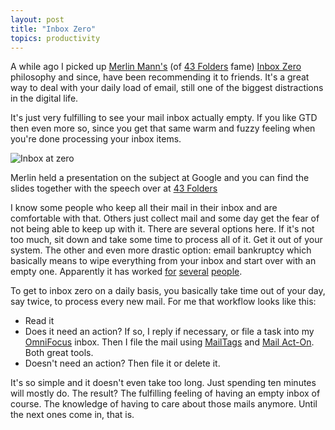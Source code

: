 ```yaml
---
layout: post
title: "Inbox Zero"
topics: productivity
---
```

A while ago I picked up [Merlin Mann's](http://www.merlinmann.com/) (of [43 Folders](http://www.43folders.com/) fame) [Inbox Zero](http://www.43folders.com/izero/) philosophy and since, have been recommending it to friends. It's a great way to deal with your daily load of email, still one of the biggest distractions in the digital life.

It's just very fulfilling to see your mail inbox actually empty. If you like GTD then even more so, since you get that same warm and fuzzy feeling when you're done processing your inbox items.

![Inbox at zero](http://myskitch.com/mattie/inbox-20070830-100502.jpg)

Merlin held a presentation on the subject at Google and you can find the slides together with the speech over at [43 Folders](http://www.43folders.com/2007/07/25/merlins-inbox-zero-talk/)

I know some people who keep all their mail in their inbox and are comfortable with that. Others just collect mail and some day get the fear of not being able to keep up with it. There are several options here. If it's not too much, sit down and take some time to process all of it. Get it out of your system. The other and even more drastic option: email bankruptcy which basically means to wipe everything from your inbox and start over with an empty one. Apparently it has worked [for](http://daringfireball.net/2007/08/rethinking_email) [several](http://www.wired.com/wired/archive/14.08/howtodesk.html) [people](http://duncandavidson.com/archives/558).

To get to inbox zero on a daily basis, you basically take time out of your day, say twice, to process every new mail. For me that workflow looks like this:

 * Read it
 * Does it need an action?
  If so, I reply if necessary, or file a task into my [OmniFocus](http://www.omnigroup.com/applications/omnifocus) inbox. Then I file the mail using [MailTags](http://www.indev.ca/MailTags.html) and [Mail Act-On](http://www.indev.ca/MailActOn.html). Both great tools.
 * Doesn't need an action?
  Then file it or delete it.

It's so simple and it doesn't even take too long. Just spending ten minutes will mostly do. The result? The fulfilling feeling of having an empty inbox of course. The knowledge of having to care about those mails anymore. Until the next ones come in, that is.